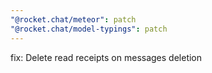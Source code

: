 ```yaml
---
"@rocket.chat/meteor": patch
"@rocket.chat/model-typings": patch
---
```


fix: Delete read receipts on messages deletion
